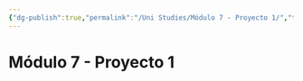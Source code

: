 ```yaml
---
{"dg-publish":true,"permalink":"/Uni Studies/Módulo 7 - Proyecto 1/","title":"Módulo 7 - Proyecto 1","tags":["Universidad",""],"created":"2023-03-14T13:37:00.499-05:00","updated":"2023-03-23T15:07:03.368-05:00"}
---
```



# Módulo 7 - Proyecto 1
